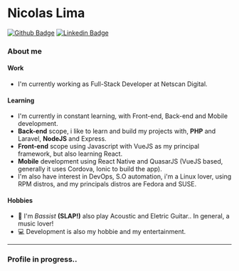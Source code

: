 # Nicolas Lima
[![Github Badge](https://img.shields.io/badge/-Github-000?style=flat-square&logo=Github&logoColor=white&link=https://github.com/nicolaslima321)](https://github.com/nicolaslima321) [![Linkedin Badge](https://img.shields.io/badge/-LinkedIn-blue?style=flat-square&logo=Linkedin&logoColor=white&link=https://www.linkedin.com/in/nicolas-lima-98a0a1131/)](https://www.linkedin.com/in/nicolas-lima-98a0a1131/)

### About me

#### Work
* I'm currently working as Full-Stack Developer at Netscan Digital.

#### Learning
* I'm currently in constant learning, with Front-end, Back-end and Mobile development.
* **Back-end** scope, i like to learn and build my projects with, **PHP** and Laravel, **NodeJS** and Express.
* **Front-end** scope using Javascript with VueJS as my principal framework, but also learning React.
* **Mobile** development using React Native and QuasarJS (VueJS based, generally it uses Cordova, Ionic to build the app).
* I'm also have interest in DevOps, S.O automation, i'm a Linux lover, using RPM distros, and my principals distros are Fedora and SUSE.

#### Hobbies
* 🎸 I'm *Bassist* **(SLAP!)** also play Acoustic and Eletric Guitar.. In general, a music lover!
* 💻 Development is also my hobbie and my entertainment.

***

### Profile in progress..
<!-- * 📚 Currently i'm learning Deutsch at my free times.  -->

<!--
**nicolaslima321/nicolaslima321** is a ✨ _special_ ✨ repository because its `README.md` (this file) appears on your GitHub profile.

Here are some ideas to get you started:

- 🔭 I’m currently working on ...
- 🌱 I’m currently learning ...
- 👯 I’m looking to collaborate on ...
- 🤔 I’m looking for help with ...
- 💬 Ask me about ...
- 📫 How to reach me: ...
- 😄 Pronouns: ...
- ⚡ Fun fact: ...
-->

